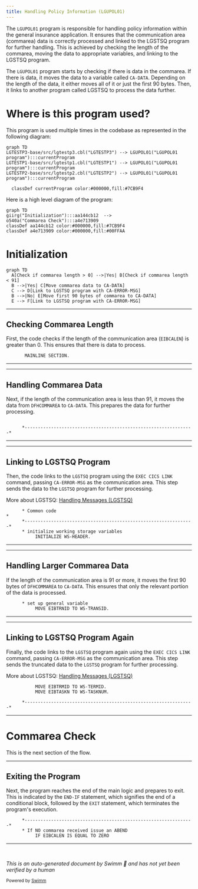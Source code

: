 ```yaml
---
title: Handling Policy Information (LGUPOL01)
---
```

The <SwmToken path="base/src/lgupol01.cbl" pos="11:6:6" line-data="       PROGRAM-ID. LGUPOL01.">`LGUPOL01`</SwmToken> program is responsible for handling policy information within the general insurance application. It ensures that the communication area (commarea) data is correctly processed and linked to the LGSTSQ program for further handling. This is achieved by checking the length of the commarea, moving the data to appropriate variables, and linking to the LGSTSQ program.

The <SwmToken path="base/src/lgupol01.cbl" pos="11:6:6" line-data="       PROGRAM-ID. LGUPOL01.">`LGUPOL01`</SwmToken> program starts by checking if there is data in the commarea. If there is data, it moves the data to a variable called <SwmToken path="base/src/lgupol01.cbl" pos="53:3:5" line-data="           03 CA-DATA                  PIC X(90) VALUE SPACES.">`CA-DATA`</SwmToken>. Depending on the length of the data, it either moves all of it or just the first 90 bytes. Then, it links to another program called LGSTSQ to process the data further.

# Where is this program used?

This program is used multiple times in the codebase as represented in the following diagram:

```mermaid
graph TD
LGTESTP3-base/src/lgtestp3.cbl("LGTESTP3") --> LGUPOL01("LGUPOL01 program"):::currentProgram
LGTESTP1-base/src/lgtestp1.cbl("LGTESTP1") --> LGUPOL01("LGUPOL01 program"):::currentProgram
LGTESTP2-base/src/lgtestp2.cbl("LGTESTP2") --> LGUPOL01("LGUPOL01 program"):::currentProgram

  classDef currentProgram color:#000000,fill:#7CB9F4
```

Here is a high level diagram of the program:

```mermaid
graph TD
giirg("Initialization"):::aa144cb12  --> 
o540a("Commarea Check"):::a4e713909 
classDef aa144cb12 color:#000000,fill:#7CB9F4
classDef a4e713909 color:#000000,fill:#00FFAA
```

# Initialization

```mermaid
graph TD
  A[Check if commarea length > 0] -->|Yes| B[Check if commarea length < 91]
  B -->|Yes| C[Move commarea data to CA-DATA]
  C --> D[Link to LGSTSQ program with CA-ERROR-MSG]
  B -->|No| E[Move first 90 bytes of commarea to CA-DATA]
  E --> F[Link to LGSTSQ program with CA-ERROR-MSG]
```

<SwmSnippet path="/base/src/lgupol01.cbl" line="83">

---

## Checking Commarea Length

First, the code checks if the length of the communication area (<SwmToken path="base/src/lgupol01.cbl" pos="99:3:3" line-data="           IF EIBCALEN IS EQUAL TO ZERO">`EIBCALEN`</SwmToken>) is greater than 0. This ensures that there is data to process.

```cobol
       MAINLINE SECTION.
```

---

</SwmSnippet>

<SwmSnippet path="/base/src/lgupol01.cbl" line="84">

---

## Handling Commarea Data

Next, if the length of the communication area is less than 91, it moves the data from <SwmToken path="base/src/lgupol01.cbl" pos="30:7:7" line-data="           03 WS-ADDR-DFHCOMMAREA      USAGE is POINTER.">`DFHCOMMAREA`</SwmToken> to <SwmToken path="base/src/lgupol01.cbl" pos="53:3:5" line-data="           03 CA-DATA                  PIC X(90) VALUE SPACES.">`CA-DATA`</SwmToken>. This prepares the data for further processing.

```cobol

      *----------------------------------------------------------------*
```

---

</SwmSnippet>

<SwmSnippet path="/base/src/lgupol01.cbl" line="86">

---

## Linking to LGSTSQ Program

Then, the code links to the <SwmToken path="base/src/lgupol01.cbl" pos="181:10:10" line-data="           EXEC CICS LINK PROGRAM(&#39;LGSTSQ&#39;)">`LGSTSQ`</SwmToken> program using the <SwmToken path="base/src/lgupol01.cbl" pos="157:1:5" line-data="           EXEC CICS LINK Program(LGUPDB01)">`EXEC CICS LINK`</SwmToken> command, passing <SwmToken path="base/src/lgupol01.cbl" pos="51:3:7" line-data="       01  CA-ERROR-MSG.">`CA-ERROR-MSG`</SwmToken> as the communication area. This step sends the data to the <SwmToken path="base/src/lgupol01.cbl" pos="181:10:10" line-data="           EXEC CICS LINK PROGRAM(&#39;LGSTSQ&#39;)">`LGSTSQ`</SwmToken> program for further processing.

More about LGSTSQ: <SwmLink doc-title="Handling Messages (LGSTSQ)">[Handling Messages (LGSTSQ)](/.swm/handling-messages-lgstsq.di7or3tb.sw.md)</SwmLink>

```cobol
      * Common code                                                    *
      *----------------------------------------------------------------*
      * initialize working storage variables
           INITIALIZE WS-HEADER.
```

---

</SwmSnippet>

<SwmSnippet path="/base/src/lgupol01.cbl" line="90">

---

## Handling Larger Commarea Data

If the length of the communication area is 91 or more, it moves the first 90 bytes of <SwmToken path="base/src/lgupol01.cbl" pos="30:7:7" line-data="           03 WS-ADDR-DFHCOMMAREA      USAGE is POINTER.">`DFHCOMMAREA`</SwmToken> to <SwmToken path="base/src/lgupol01.cbl" pos="53:3:5" line-data="           03 CA-DATA                  PIC X(90) VALUE SPACES.">`CA-DATA`</SwmToken>. This ensures that only the relevant portion of the data is processed.

```cobol
      * set up general variable
           MOVE EIBTRNID TO WS-TRANSID.
```

---

</SwmSnippet>

<SwmSnippet path="/base/src/lgupol01.cbl" line="92">

---

## Linking to LGSTSQ Program Again

Finally, the code links to the <SwmToken path="base/src/lgupol01.cbl" pos="181:10:10" line-data="           EXEC CICS LINK PROGRAM(&#39;LGSTSQ&#39;)">`LGSTSQ`</SwmToken> program again using the <SwmToken path="base/src/lgupol01.cbl" pos="157:1:5" line-data="           EXEC CICS LINK Program(LGUPDB01)">`EXEC CICS LINK`</SwmToken> command, passing <SwmToken path="base/src/lgupol01.cbl" pos="51:3:7" line-data="       01  CA-ERROR-MSG.">`CA-ERROR-MSG`</SwmToken> as the communication area. This step sends the truncated data to the <SwmToken path="base/src/lgupol01.cbl" pos="181:10:10" line-data="           EXEC CICS LINK PROGRAM(&#39;LGSTSQ&#39;)">`LGSTSQ`</SwmToken> program for further processing.

More about LGSTSQ: <SwmLink doc-title="Handling Messages (LGSTSQ)">[Handling Messages (LGSTSQ)](/.swm/handling-messages-lgstsq.di7or3tb.sw.md)</SwmLink>

```cobol
           MOVE EIBTRMID TO WS-TERMID.
           MOVE EIBTASKN TO WS-TASKNUM.

      *----------------------------------------------------------------*
```

---

</SwmSnippet>

# Commarea Check

This is the next section of the flow.

<SwmSnippet path="/base/src/lgupol01.cbl" line="97">

---

## Exiting the Program

Next, the program reaches the end of the main logic and prepares to exit. This is indicated by the <SwmToken path="base/src/lgupol01.cbl" pos="103:1:3" line-data="           END-IF">`END-IF`</SwmToken> statement, which signifies the end of a conditional block, followed by the <SwmToken path="base/src/lgupol01.cbl" pos="149:3:3" line-data="       MAINLINE-EXIT.">`EXIT`</SwmToken> statement, which terminates the program's execution.

```cobol
      *----------------------------------------------------------------*
      * If NO commarea received issue an ABEND
           IF EIBCALEN IS EQUAL TO ZERO
```

---

</SwmSnippet>

&nbsp;

*This is an auto-generated document by Swimm 🌊 and has not yet been verified by a human*

<SwmMeta version="3.0.0" repo-id="Z2l0aHViJTNBJTNBa3luZHJ5bC1jaWNzLWdlbmFwcCUzQSUzQVN3aW1tLURlbW8=" repo-name="kyndryl-cics-genapp"><sup>Powered by [Swimm](/)</sup></SwmMeta>
